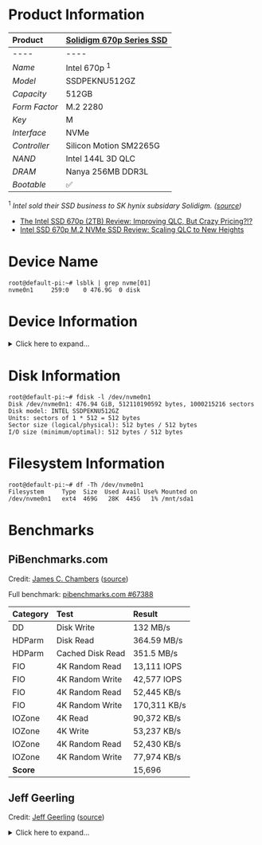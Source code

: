 # Product Information

| Product | [Solidigm 670p Series SSD](https://www.solidigm.com/products/client/d6/670p.html) |
|:-|:-|
|----|----|
| *Name* | Intel 670p <sup>1</sup> |
| *Model* | SSDPEKNU512GZ |
| *Capacity* | 512GB |
| *Form Factor* | M.2 2280 |
| *Key* | M |
| *Interface* | NVMe |
| *Controller* | Silicon Motion SM2265G |
| *NAND* | Intel 144L 3D QLC |
| *DRAM* | Nanya 256MB DDR3L |
| *Bootable* | :white_check_mark: |

<sup>1</sup> *Intel sold their SSD business to SK hynix subsidary Solidigm. ([source](https://www.anandtech.com/show/17134/intel-sells-ssd-business-to-sk-hynix-as-new-subsidiary-solidigm))*

* [The Intel SSD 670p (2TB) Review: Improving QLC, But Crazy Pricing?!?](https://www.anandtech.com/show/16503/the-intel-ssd-670p-review)
* [Intel SSD 670p M.2 NVMe SSD Review: Scaling QLC to New Heights](https://www.tomshardware.com/reviews/intel-ssd-670p-m-2-nvme-ssd-review)

# Device Name

```
root@default-pi:~# lsblk | grep nvme[01]
nvme0n1     259:0    0 476.9G  0 disk 
```

# Device Information

<details>
  <summary>Click here to expand...</summary>
  
  ```
  root@default-pi:~# lspci -vvv -s 01:00.0
  01:00.0 Non-Volatile memory controller: Intel Corporation Device f1aa (rev 03) (prog-if 02 [NVM Express])
    Subsystem: Intel Corporation Device 390f
    Control: I/O- Mem+ BusMaster+ SpecCycle- MemWINV- VGASnoop- ParErr- Stepping- SERR- FastB2B- DisINTx+
    Status: Cap+ 66MHz- UDF- FastB2B- ParErr- DEVSEL=fast >TAbort- <TAbort- <MAbort- >SERR- <PERR- INTx-
    Latency: 0
    Interrupt: pin A routed to IRQ 63
    Region 0: Memory at 600000000 (64-bit, non-prefetchable) [size=16K]
    Capabilities: [40] Power Management version 3
      Flags: PMEClk- DSI- D1- D2- AuxCurrent=0mA PME(D0-,D1-,D2-,D3hot-,D3cold-)
      Status: D0 NoSoftRst+ PME-Enable- DSel=0 DScale=0 PME-
    Capabilities: [50] MSI: Enable- Count=1/8 Maskable+ 64bit+
      Address: 0000000000000000  Data: 0000
      Masking: 00000000  Pending: 00000000
    Capabilities: [70] Express (v2) Endpoint, MSI 00
      DevCap:	MaxPayload 512 bytes, PhantFunc 0, Latency L0s unlimited, L1 unlimited
        ExtTag- AttnBtn- AttnInd- PwrInd- RBE+ FLReset+ SlotPowerLimit 0.000W
      DevCtl:	CorrErr- NonFatalErr- FatalErr- UnsupReq-
        RlxdOrd+ ExtTag- PhantFunc- AuxPwr- NoSnoop- FLReset-
        MaxPayload 128 bytes, MaxReadReq 512 bytes
      DevSta:	CorrErr+ NonFatalErr- FatalErr- UnsupReq- AuxPwr+ TransPend-
      LnkCap:	Port #0, Speed 8GT/s, Width x4, ASPM L1, Exit Latency L1 <8us
        ClockPM+ Surprise- LLActRep- BwNot- ASPMOptComp+
      LnkCtl:	ASPM Disabled; RCB 64 bytes, Disabled- CommClk+
        ExtSynch- ClockPM- AutWidDis- BWInt- AutBWInt-
      LnkSta:	Speed 5GT/s (downgraded), Width x1 (downgraded)
        TrErr- Train- SlotClk+ DLActive- BWMgmt- ABWMgmt-
      DevCap2: Completion Timeout: Range ABCD, TimeoutDis+ NROPrPrP- LTR+
        10BitTagComp- 10BitTagReq- OBFF Not Supported, ExtFmt- EETLPPrefix-
        EmergencyPowerReduction Not Supported, EmergencyPowerReductionInit-
        FRS- TPHComp- ExtTPHComp-
        AtomicOpsCap: 32bit- 64bit- 128bitCAS-
      DevCtl2: Completion Timeout: 50us to 50ms, TimeoutDis- LTR+ OBFF Disabled,
        AtomicOpsCtl: ReqEn-
      LnkCap2: Supported Link Speeds: 2.5-8GT/s, Crosslink- Retimer- 2Retimers- DRS-
      LnkCtl2: Target Link Speed: 8GT/s, EnterCompliance- SpeedDis-
        Transmit Margin: Normal Operating Range, EnterModifiedCompliance- ComplianceSOS-
        Compliance De-emphasis: -6dB
      LnkSta2: Current De-emphasis Level: -3.5dB, EqualizationComplete- EqualizationPhase1-
        EqualizationPhase2- EqualizationPhase3- LinkEqualizationRequest-
        Retimer- 2Retimers- CrosslinkRes: unsupported
    Capabilities: [b0] MSI-X: Enable+ Count=16 Masked-
      Vector table: BAR=0 offset=00002000
      PBA: BAR=0 offset=00002100
    Capabilities: [100 v2] Advanced Error Reporting
      UESta:	DLP- SDES- TLP- FCP- CmpltTO- CmpltAbrt- UnxCmplt- RxOF- MalfTLP- ECRC- UnsupReq- ACSViol-
      UEMsk:	DLP- SDES- TLP- FCP- CmpltTO- CmpltAbrt- UnxCmplt- RxOF- MalfTLP- ECRC- UnsupReq- ACSViol-
      UESvrt:	DLP+ SDES+ TLP- FCP+ CmpltTO- CmpltAbrt- UnxCmplt- RxOF+ MalfTLP+ ECRC- UnsupReq- ACSViol-
      CESta:	RxErr- BadTLP- BadDLLP- Rollover- Timeout+ AdvNonFatalErr-
      CEMsk:	RxErr- BadTLP- BadDLLP- Rollover- Timeout- AdvNonFatalErr+
      AERCap:	First Error Pointer: 00, ECRCGenCap+ ECRCGenEn- ECRCChkCap+ ECRCChkEn-
        MultHdrRecCap- MultHdrRecEn- TLPPfxPres- HdrLogCap-
      HeaderLog: 00000000 00000000 00000000 00000000
    Capabilities: [158 v1] Alternative Routing-ID Interpretation (ARI)
      ARICap:	MFVC- ACS-, Next Function: 0
      ARICtl:	MFVC- ACS-, Function Group: 0
    Capabilities: [168 v1] Secondary PCI Express
      LnkCtl3: LnkEquIntrruptEn- PerformEqu-
      LaneErrStat: 0
    Capabilities: [188 v1] Single Root I/O Virtualization (SR-IOV)
      IOVCap:	Migration-, Interrupt Message Number: 000
      IOVCtl:	Enable- Migration- Interrupt- MSE- ARIHierarchy-
      IOVSta:	Migration-
      Initial VFs: 6, Total VFs: 6, Number of VFs: 0, Function Dependency Link: 00
      VF offset: 2, stride: 1, Device ID: 2265
      Supported Page Size: 00000553, System Page Size: 00000001
      Region 0: Memory at 0000000000000000 (64-bit, non-prefetchable)
      VF Migration: offset: 00000000, BIR: 0
    Capabilities: [1c8 v1] Latency Tolerance Reporting
      Max snoop latency: 0ns
      Max no snoop latency: 0ns
    Capabilities: [1d0 v1] L1 PM Substates
      L1SubCap: PCI-PM_L1.2+ PCI-PM_L1.1+ ASPM_L1.2+ ASPM_L1.1+ L1_PM_Substates+
          PortCommonModeRestoreTime=10us PortTPowerOnTime=80us
      L1SubCtl1: PCI-PM_L1.2- PCI-PM_L1.1- ASPM_L1.2- ASPM_L1.1-
          T_CommonMode=0us LTR1.2_Threshold=65536ns
      L1SubCtl2: T_PwrOn=80us
    Kernel driver in use: nvme
  ```
</details>

# Disk Information

```
root@default-pi:~# fdisk -l /dev/nvme0n1
Disk /dev/nvme0n1: 476.94 GiB, 512110190592 bytes, 1000215216 sectors
Disk model: INTEL SSDPEKNU512GZ
Units: sectors of 1 * 512 = 512 bytes
Sector size (logical/physical): 512 bytes / 512 bytes
I/O size (minimum/optimal): 512 bytes / 512 bytes
```

# Filesystem Information

```
root@default-pi:~# df -Th /dev/nvme0n1
Filesystem     Type  Size  Used Avail Use% Mounted on
/dev/nvme0n1   ext4  469G   28K  445G   1% /mnt/sda1
```

# Benchmarks

## PiBenchmarks.com

Credit: [James C. Chambers](https://jamesachambers.com/) ([source](https://raw.githubusercontent.com/TheRemote/PiBenchmarks/master/Storage.sh))

Full benchmark: [pibenchmarks.com #67388](https://pibenchmarks.com/benchmark/67388/)

| Category | Test | Result |
|:-|:-|:-|
| DD | Disk Write | 132 MB/s |
| HDParm | Disk Read | 364.59 MB/s |
| HDParm | Cached Disk Read | 351.5 MB/s |
| FIO | 4K Random Read | 13,111 IOPS |
| FIO | 4K Random Write | 42,577 IOPS |
| FIO | 4K Random Read | 52,445 KB/s |
| FIO | 4K Random Write | 170,311 KB/s |
| IOZone | 4K Read | 90,372 KB/s |
| IOZone | 4K Write | 53,237 KB/s |
| IOZone | 4K Random Read | 52,430 KB/s |
| IOZone | 4K Random Write | 77,974 KB/s |
| **Score** | | 15,696 |

## Jeff Geerling

Credit: [Jeff Geerling](https://www.jeffgeerling.com/) ([source](https://raw.githubusercontent.com/geerlingguy/pi-cluster/master/benchmarks/disk-benchmark.sh))

<details>
  <summary>Click here to expand...</summary>
  
  ```
  root@default-pi:~# DEVICE_UNDER_TEST=/dev/nvme0n1 ./disk-benchmark.sh

  Raspberry Pi disk benchmarks
  Running fio sequential read test...
  fio-rand-read-sequential: (g=0): rw=read, bs=(R) 1024KiB-1024KiB, (W) 1024KiB-1024KiB, (T) 1024KiB-1024KiB, ioengine=libaio, iodepth=64
  ...
  fio-3.25
  Starting 4 processes
  Jobs: 4 (f=4): [R(4)][36.4%][r=345MiB/s][r=345 IOPS][eta 00m:07s]
  Jobs: 4 (f=4): [R(4)][54.5%][r=398MiB/s][r=398 IOPS][eta 00m:05s] 
  Jobs: 4 (f=4): [R(4)][63.6%][r=396MiB/s][r=395 IOPS][eta 00m:04s]
  Jobs: 4 (f=4): [R(4)][72.7%][r=396MiB/s][r=395 IOPS][eta 00m:03s]
  Jobs: 4 (f=4): [R(4)][81.8%][r=395MiB/s][r=394 IOPS][eta 00m:02s]
  Jobs: 4 (f=4): [R(4)][90.9%][r=399MiB/s][r=398 IOPS][eta 00m:01s]
  Jobs: 4 (f=4): [R(4)][100.0%][r=397MiB/s][r=396 IOPS][eta 00m:00s]
  fio-rand-read-sequential: (groupid=0, jobs=4): err= 0: pid=587: Sat Feb 18 19:15:02 2023
    read: IOPS=395, BW=396MiB/s (415MB/s)(4150MiB/10481msec)
      slat (usec): min=119, max=131581, avg=9123.18, stdev=24241.89
      clat (msec): min=112, max=1361, avg=629.58, stdev=222.50
      lat (msec): min=114, max=1451, avg=638.70, stdev=225.69
      clat percentiles (msec):
      |  1.00th=[  155],  5.00th=[  363], 10.00th=[  477], 20.00th=[  481],
      | 30.00th=[  481], 40.00th=[  485], 50.00th=[  550], 60.00th=[  634],
      | 70.00th=[  642], 80.00th=[  944], 90.00th=[  961], 95.00th=[  978],
      | 99.00th=[ 1116], 99.50th=[ 1217], 99.90th=[ 1351], 99.95th=[ 1351],
      | 99.99th=[ 1368]
    bw (  KiB/s): min=299008, max=503808, per=98.36%, avg=398808.50, stdev=15639.72, samples=80
    iops        : min=  292, max=  492, avg=389.30, stdev=15.28, samples=80
    lat (msec)   : 250=3.52%, 500=43.59%, 750=26.02%, 1000=23.06%, 2000=3.81%
    cpu          : usr=0.07%, sys=4.23%, ctx=3957, majf=0, minf=65638
    IO depths    : 1=0.1%, 2=0.2%, 4=0.4%, 8=0.8%, 16=1.5%, 32=3.1%, >=64=93.9%
      submit    : 0=0.0%, 4=100.0%, 8=0.0%, 16=0.0%, 32=0.0%, 64=0.0%, >=64=0.0%
      complete  : 0=0.0%, 4=99.9%, 8=0.0%, 16=0.0%, 32=0.0%, 64=0.1%, >=64=0.0%
      issued rwts: total=4150,0,0,0 short=0,0,0,0 dropped=0,0,0,0
      latency   : target=0, window=0, percentile=100.00%, depth=64

  Run status group 0 (all jobs):
    READ: bw=396MiB/s (415MB/s), 396MiB/s-396MiB/s (415MB/s-415MB/s), io=4150MiB (4352MB), run=10481-10481msec

  Disk stats (read/write):
    nvme0n1: ios=16466/169, merge=0/9, ticks=8169297/64043, in_queue=8233735, util=99.32%

  Running iozone 1024K random read and write tests...
    Iozone: Performance Test of File I/O
            Version $Revision: 3.492 $
      Compiled for 64 bit mode.
      Build: linux-arm 

    Contributors:William Norcott, Don Capps, Isom Crawford, Kirby Collins
                Al Slater, Scott Rhine, Mike Wisner, Ken Goss
                Steve Landherr, Brad Smith, Mark Kelly, Dr. Alain CYR,
                Randy Dunlap, Mark Montague, Dan Million, Gavin Brebner,
                Jean-Marc Zucconi, Jeff Blomberg, Benny Halevy, Dave Boone,
                Erik Habbinga, Kris Strecker, Walter Wong, Joshua Root,
                Fabrice Bacchella, Zhenghua Xue, Qin Li, Darren Sawyer,
                Vangel Bojaxhi, Ben England, Vikentsi Lapa,
                Alexey Skidanov, Sudhir Kumar.

    Run began: Sat Feb 18 19:15:02 2023

    Include fsync in write timing
    O_DIRECT feature enabled
    Auto Mode
    File size set to 102400 kB
    Record Size 1024 kB
    Command line used: ./iozone -e -I -a -s 100M -r 1024k -i 0 -i 2 -f /mnt/sda1/iozone
    Output is in kBytes/sec
    Time Resolution = 0.000001 seconds.
    Processor cache size set to 1024 kBytes.
    Processor cache line size set to 32 bytes.
    File stride size set to 17 * record size.
                                                                random    random     bkwd    record    stride                                    
                kB  reclen    write  rewrite    read    reread    read     write     read   rewrite      read   fwrite frewrite    fread  freread
            102400    1024   372838   375725                     366127   376891                                                                

  iozone test complete.

  Running iozone 4K random read and write tests...
    Iozone: Performance Test of File I/O
            Version $Revision: 3.492 $
      Compiled for 64 bit mode.
      Build: linux-arm 

    Contributors:William Norcott, Don Capps, Isom Crawford, Kirby Collins
                Al Slater, Scott Rhine, Mike Wisner, Ken Goss
                Steve Landherr, Brad Smith, Mark Kelly, Dr. Alain CYR,
                Randy Dunlap, Mark Montague, Dan Million, Gavin Brebner,
                Jean-Marc Zucconi, Jeff Blomberg, Benny Halevy, Dave Boone,
                Erik Habbinga, Kris Strecker, Walter Wong, Joshua Root,
                Fabrice Bacchella, Zhenghua Xue, Qin Li, Darren Sawyer,
                Vangel Bojaxhi, Ben England, Vikentsi Lapa,
                Alexey Skidanov, Sudhir Kumar.

    Run began: Sat Feb 18 19:15:03 2023

    Include fsync in write timing
    O_DIRECT feature enabled
    Auto Mode
    File size set to 102400 kB
    Record Size 4 kB
    Command line used: ./iozone -e -I -a -s 100M -r 4k -i 0 -i 2 -f /mnt/sda1/iozone
    Output is in kBytes/sec
    Time Resolution = 0.000001 seconds.
    Processor cache size set to 1024 kBytes.
    Processor cache line size set to 32 bytes.
    File stride size set to 17 * record size.
                                                                random    random     bkwd    record    stride                                    
                kB  reclen    write  rewrite    read    reread    read     write     read   rewrite      read   fwrite frewrite    fread  freread
            102400       4    54663    89183                      54465    84200                                                                

  iozone test complete.

  Disk benchmark complete!
  ```
</details>